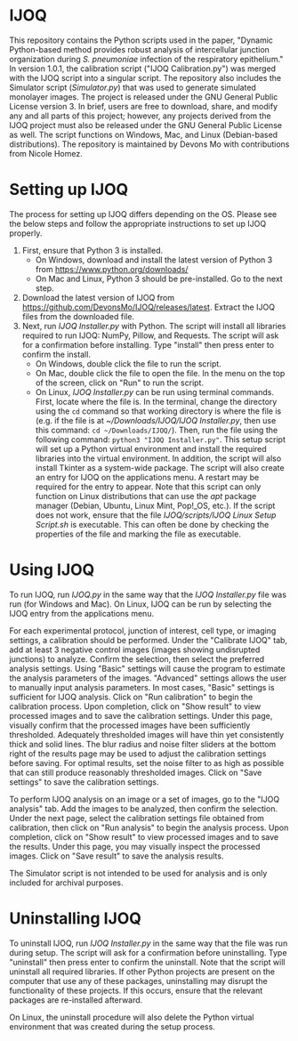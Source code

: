 # IJOQ
This repository contains the Python scripts used in the paper, "Dynamic Python-based method provides robust analysis of intercellular junction organization during *S. pneumoniae* infection of the respiratory epithelium." In version 1.0.1, the calibration script ("IJOQ Calibration.py") was merged with the IJOQ script into a singular script. The repository also includes the Simulator script (*Simulator.py*) that was used to generate simulated monolayer images. The project is released under the GNU General Public License version 3. In brief, users are free to download, share, and modify any and all parts of this project; however, any projects derived from the IJOQ project must also be released under the GNU General Public License as well. The script functions on Windows, Mac, and Linux (Debian-based distributions). The repository is maintained by Devons Mo with contributions from Nicole Homez.

# Setting up IJOQ

The process for setting up IJOQ differs depending on the OS. Please see the below steps and follow the appropriate instructions to set up IJOQ properly.

1. First, ensure that Python 3 is installed.
   * On Windows, download and install the latest version of Python 3 from https://www.python.org/downloads/
   * On Mac and Linux, Python 3 should be pre-installed. Go to the next step.
2. Download the latest version of IJOQ from https://github.com/DevonsMo/IJOQ/releases/latest. Extract the IJOQ files from the downloaded file.
3. Next, run *IJOQ Installer.py* with Python. The script will install all libraries required to run IJOQ: NumPy, Pillow, and Requests. The script will ask for a confirmation before installing. Type "install" then press enter to confirm the install.
   * On Windows, double click the file to run the script.
   * On Mac, double click the file to open the file. In the menu on the top of the screen, click on "Run" to run the script.
   * On Linux, *IJOQ Installer.py* can be run using terminal commands. First, locate where the file is. In the terminal, change the directory using the ```cd``` command so that working directory is where the file is (e.g. if the file is at *~/Downloads/IJOQ/IJOQ Installer.py*, then use this command: ```cd ~/Downloads/IJOQ/```). Then, run the file using the following command: ```python3 "IJOQ Installer.py"```. This setup script will set up a Python virtual environment and install the required libraries into the virtual environment. In addition, the script will also install Tkinter as a system-wide package. The script will also create an entry for IJOQ on the applications menu. A restart may be required for the entry to appear. Note that this script can only function on Linux distributions that can use the *apt* package manager (Debian, Ubuntu, Linux Mint, Pop!_OS, etc.). If the script does not work, ensure that the file *IJOQ/scripts/IJOQ Linux Setup Script.sh* is executable. This can often be done by checking the properties of the file and marking the file as executable. 

# Using IJOQ

To run IJOQ, run *IJOQ.py* in the same way that the *IJOQ Installer.py* file was run (for Windows and Mac). On Linux, IJOQ can be run by selecting the IJOQ entry from the applications menu.

For each experimental protocol, junction of interest, cell type, or imaging settings, a calibration should be performed. Under the "Calibrate IJOQ" tab, add at least 3 negative control images (images showing undisrupted junctions) to analyze. Confirm the selection, then select the preferred analysis settings. Using "Basic" settings will cause the program to estimate the analysis parameters of the images. "Advanced" settings allows the user to manually input analysis parameters. In most cases, "Basic" settings is sufficient for IJOQ analysis. Click on "Run calibration" to begin the calibration process. Upon completion, click on "Show result" to view processed images and to save the calibration settings. Under this page, visually confirm that the processed images have been sufficiently thresholded. Adequately thresholded images will have thin yet consistently thick and solid lines. The blur radius and noise filter sliders at the bottom right of the results page may be used to adjust the calibration settings before saving. For optimal results, set the noise filter to as high as possible that can still produce reasonably thresholded images. Click on "Save settings" to save the calibration settings.

To perform IJOQ analysis on an image or a set of images, go to the "IJOQ analysis" tab. Add the images to be analyzed, then confirm the selection. Under the next page, select the calibration settings file obtained from calibration, then click on "Run analysis" to begin the analysis process. Upon completion, click on "Show result" to view processed images and to save the results. Under this page, you may visually inspect the processed images. Click on "Save result" to save the analysis results.

The Simulator script is not intended to be used for analysis and is only included for archival purposes.

# Uninstalling IJOQ

To uninstall IJOQ, run *IJOQ Installer.py* in the same way that the file was run during setup. The script will ask for a confirmation before uninstalling. Type "uninstall" then press enter to confirm the uninstall. Note that the script will uninstall all required libraries. If other Python projects are present on the computer that use any of these packages, uninstalling may disrupt the functionality of these projects. If this occurs, ensure that the relevant packages are re-installed afterward.

On Linux, the uninstall procedure will also delete the Python virtual environment that was created during the setup process.
